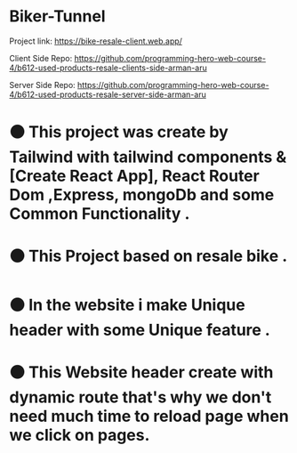 # Biker-Tunnel

Project link: https://bike-resale-client.web.app/

Client Side Repo: https://github.com/programming-hero-web-course-4/b612-used-products-resale-clients-side-arman-aru

Server Side Repo: https://github.com/programming-hero-web-course-4/b612-used-products-resale-server-side-arman-aru

# ⚫ This project was create by Tailwind with tailwind components & [Create React App], React Router Dom ,Express, mongoDb and some Common Functionality .

# ⚫ This Project based on resale bike .

# ⚫ In the website i make Unique header with some Unique feature .

# ⚫ This Website header create with dynamic route that's why we don't need much time to reload page when we click on pages.